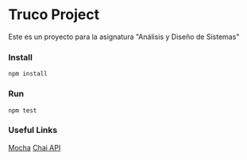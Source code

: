 # Truco Project

Este es un proyecto para la asignatura "Análisis y Diseño de Sistemas" 

### Install

 `npm install`


### Run

 `npm test`

### Useful Links
[Mocha](https://mochajs.org)
[Chai API](http://chaijs.com/api/bdd/)

